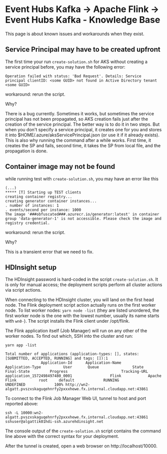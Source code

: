 # Event Hubs Kafka -> Apache Flink -> Event Hubs Kafka - Knowledge Base

This page is about known issues and workarounds when they exist.

## Service Principal may have to be created upfront

The first time your run `create-solution.sh` for AKS without creating a service principal before, 
you may have the following error:

```
Operation failed with status: 'Bad Request'. Details: Service principal clientID: <some GUID> not found in Active Directory tenant <some GUID>
```

workaround: rerun the script. 

Why?

There is a bug currently. 
Sometimes it works, but sometimes the service principal has not been propagated, so AKS creation fails just after the creation of the service principal. 
The better way is to do it in two steps. 
But when you don't specify a service principal, it creates one for you and stores it into $HOME/.azure/aksServicePrincipal.json (or use it if it already exists). 
This is also why running the command after a while works. 
First time, it creates the SP and fails, second time, it takes the SP from local file, and the propagation is done.


## Container image may not be found

while running test with `create-solution.sh`, you may have an error like this

```
(...)
***** [T] Starting up TEST clients
creating container registry...
creating generator container instances...
. number of instances: 1
. events/second per instance: 1000
The image '###obfuscated###.azurecr.io/generator:latest' in container group 'data-generator-1' is not accessible. Please check the image and registry credential.
```

workaround: rerun the script. 

Why? 

This is a transient error that we need to fix.

## HDInsight setup

The HDInsight password is hard-coded in the script `create-solution.sh`. It is only for manual access; the deployment scripts perform all cluster actions via script actions.

When connecting to the HDInsight cluster, you will land on the first head node. The Flink deployment script action actually runs on the first worker node. To list worker nodes: `yarn node -list` (they are listed unordered, the first worker node is the one with the lowest number, usually its name starts with `wn0-`). The script installs the Flink client under /opt/flink.

The Flink application itself (Job Manager) will run on any other of the worker nodes. To find out which, SSH into the cluster and run:

```
yarn app -list

Total number of applications (application-types: [], states: [SUBMITTED, ACCEPTED, RUNNING] and tags: []):1
                Application-Id	    Application-Name	    Application-Type	      User	     Queue	             State	       Final-State	       Progress	                       Tracking-URL
application_1572498497480_0001	               Flink	        Apache Flink	      root	   default	           RUNNING	         UNDEFINED	           100%	http://wn2-algatt.pvszxskaguqehnrfy2pxxxhewe.fx.internal.cloudapp.net:43861
```

To connect to the Flink Job Manager Web UI, tunnel to host and port reported above:

```
ssh -L 10000:wn2-algatt.pvszxskaguqehnrfy2pxxxhewe.fx.internal.cloudapp.net:43861 sshuser@algattik01hdi-ssh.azurehdinsight.net
```

The console output of the `create-solution.sh` script contains the command line above with the correct syntax for your deployment.

After the tunnel is created, open a web browser on http://localhost/10000.



